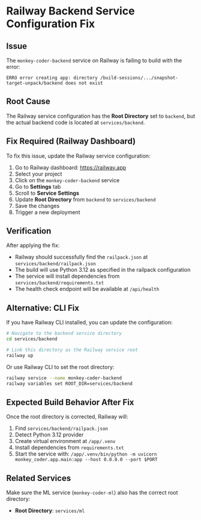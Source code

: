 # Railway Backend Service Configuration Fix

## Issue

The `monkey-coder-backend` service on Railway is failing to build with the error:

```
ERRO error creating app: directory /build-sessions/.../snapshot-target-unpack/backend does not exist
```

## Root Cause

The Railway service configuration has the **Root Directory** set to `backend`, but the actual backend code is located at `services/backend`.

## Fix Required (Railway Dashboard)

To fix this issue, update the Railway service configuration:

1. Go to Railway dashboard: https://railway.app
2. Select your project
3. Click on the `monkey-coder-backend` service
4. Go to **Settings** tab
5. Scroll to **Service Settings**
6. Update **Root Directory** from `backend` to `services/backend`
7. Save the changes
8. Trigger a new deployment

## Verification

After applying the fix:
- Railway should successfully find the `railpack.json` at `services/backend/railpack.json`
- The build will use Python 3.12 as specified in the railpack configuration
- The service will install dependencies from `services/backend/requirements.txt`
- The health check endpoint will be available at `/api/health`

## Alternative: CLI Fix

If you have Railway CLI installed, you can update the configuration:

```bash
# Navigate to the backend service directory
cd services/backend

# Link this directory as the Railway service root
railway up
```

Or use Railway CLI to set the root directory:

```bash
railway service --name monkey-coder-backend
railway variables set ROOT_DIR=services/backend
```

## Expected Build Behavior After Fix

Once the root directory is corrected, Railway will:

1. Find `services/backend/railpack.json`
2. Detect Python 3.12 provider
3. Create virtual environment at `/app/.venv`
4. Install dependencies from `requirements.txt`
5. Start the service with: `/app/.venv/bin/python -m uvicorn monkey_coder.app.main:app --host 0.0.0.0 --port $PORT`

## Related Services

Make sure the ML service (`monkey-coder-ml`) also has the correct root directory:
- **Root Directory**: `services/ml`
